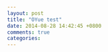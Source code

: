 ```yaml
---
layout: post
title: "OYue test"
date: 2014-08-28 14:42:45 +0800
comments: true
categories: 
---
```


